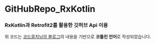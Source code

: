 GitHubRepo_RxKotlin
=============

### RxKotlin과 Retrofit2를 활용한 깃허브 Api 이용

위 코드는 [코드뭉치님의 블로그](https://poqw.github.io/RxJava2_3/)의 내용을 기반으로 **코틀린 언어**로 작성되었습니다.
